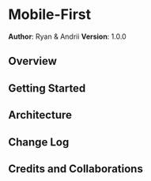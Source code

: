 # Mobile-First

**Author**: Ryan & Andrii
**Version**: 1.0.0 

## Overview
<!-- We are building this blog page to be responsive so the hamburger menu appears on a mobile platform and does not appear on a desktop platform as well as to showcase our skills. -->

## Getting Started
<!-- First, the user must fork this repository. Once the repo is forked, the user must clone their new repo on to their machine. From there, the user can open the page using index.html or line-server. -->

## Architecture
<!-- We used HTML & CSS, also using normalize to reset the browsers settings and iconomoon for the icons. We sectioned the CSS files into base, icons, layout, and modules. -->

## Change Log
<!-- 01-09-2018 2:00pm - Application is responsive based on browser size, still working on CSS features and hover. -->

## Credits and Collaborations
<!-- Normalize CSS reset and iconomoon -->
